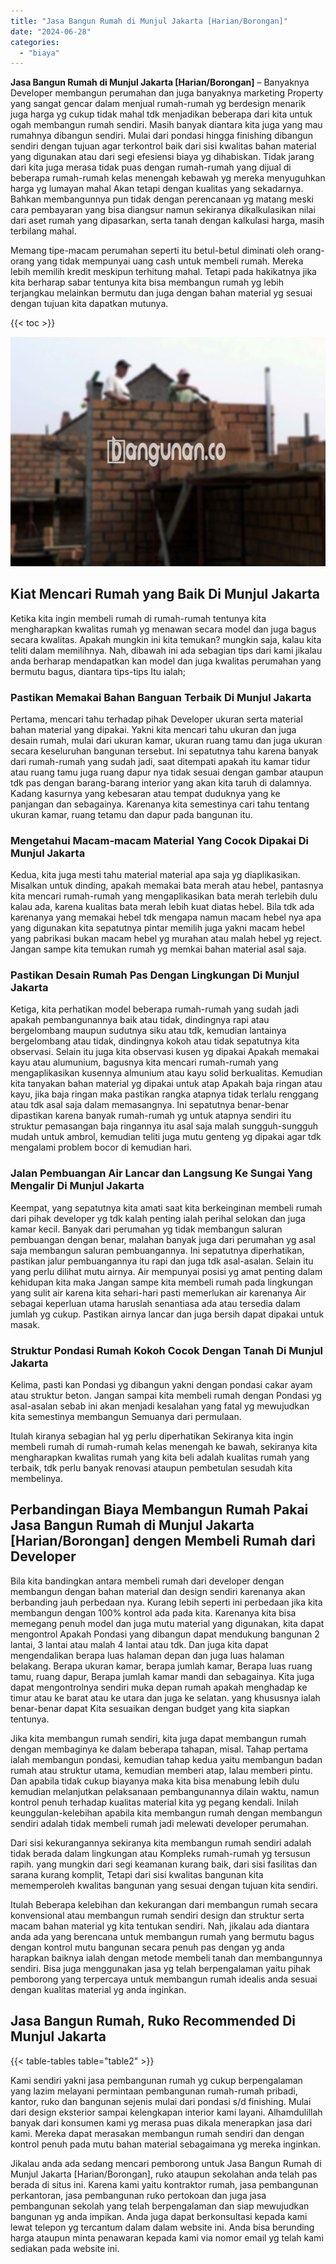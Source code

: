 ```yaml
---
title: "Jasa Bangun Rumah di Munjul Jakarta [Harian/Borongan]"
date: "2024-06-28"
categories: 
  - "biaya"
---
```


**Jasa Bangun Rumah di Munjul Jakarta \[Harian/Borongan\]** – Banyaknya Developer membangun perumahan dan juga banyaknya marketing Property yang sangat gencar dalam menjual rumah-rumah yg berdesign menarik juga harga yg cukup tidak mahal tdk menjadikan beberapa dari kita untuk ogah membangun rumah sendiri. Masih banyak diantara kita juga yang mau rumahnya dibangun sendiri. Mulai dari pondasi hingga finishing dibangun sendiri dengan tujuan agar terkontrol baik dari sisi kwalitas bahan material yang digunakan atau dari segi efesiensi biaya yg dihabiskan. Tidak jarang dari kita juga merasa tidak puas dengan rumah-rumah yang dijual di beberapa rumah-rumah kelas menengah kebawah yg mereka menyuguhkan harga yg lumayan mahal Akan tetapi dengan kualitas yang sekadarnya. Bahkan membangunnya pun tidak dengan perencanaan yg matang meski cara pembayaran yang bisa diangsur namun sekiranya dikalkulasikan nilai dari aset rumah yang dipasarkan, serta tanah dengan kalkulasi harga, masih terbilang mahal.

Memang tipe-macam perumahan seperti itu betul-betul diminati oleh orang-orang yang tidak mempunyai uang cash untuk membeli rumah. Mereka lebih memilih kredit meskipun terhitung mahal. Tetapi pada hakikatnya jika kita berharap sabar tentunya kita bisa membangun rumah yg lebih terjangkau melainkan bermutu dan juga dengan bahan material yg sesuai dengan tujuan kita dapatkan mutunya.

{{< toc >}}

![Jasa Bangun Rumah di Munjul Jakarta [Harian/Borongan]](/images/borong-bangunan-31.png)

## Kiat Mencari Rumah yang Baik Di Munjul Jakarta

Ketika kita ingin membeli rumah di rumah-rumah tentunya kita mengharapkan kwalitas rumah yg menawan secara model dan juga bagus secara kwalitas. Apakah mungkin ini kita temukan? mungkin saja, kalau kita teliti dalam memilihnya. Nah, dibawah ini ada sebagian tips dari kami jikalau anda berharap mendapatkan kan model dan juga kwalitas perumahan yang bermutu bagus, diantara tips-tips Itu ialah;

### Pastikan Memakai Bahan Banguan Terbaik Di Munjul Jakarta

Pertama, mencari tahu terhadap pihak Developer ukuran serta material bahan material yang dipakai. Yakni kita mencari tahu ukuran dan juga desain rumah, mulai dari ukuran kamar, ukuran ruang tamu dan juga ukuran secara keseluruhan bangunan tersebut. Ini sepatutnya tahu karena banyak dari rumah-rumah yang sudah jadi, saat ditempati apakah itu kamar tidur atau ruang tamu juga ruang dapur nya tidak sesuai dengan gambar ataupun tdk pas dengan barang-barang interior yang akan kita taruh di dalamnya. Kadang kasurnya yang kebesaran atau tempat duduknya yang ke panjangan dan sebagainya. Karenanya kita semestinya cari tahu tentang ukuran kamar, ruang tetamu dan dapur pada bangunan itu.

### Mengetahui Macam-macam Material Yang Cocok Dipakai Di Munjul Jakarta

Kedua, kita juga mesti tahu material material apa saja yg diaplikasikan. Misalkan untuk dinding, apakah memakai bata merah atau hebel, pantasnya kita mencari rumah-rumah yang mengaplikasikan bata merah terlebih dulu kalau ada, karena kualitas bata merah lebih kuat diatas hebel. Bila tdk ada karenanya yang memakai hebel tdk mengapa namun macam hebel nya apa yang digunakan kita sepatutnya pintar memilih juga yakni macam hebel yang pabrikasi bukan macam hebel yg murahan atau malah hebel yg reject. Jangan sampe kita temukan rumah yg memkai bahan material asal saja.

### Pastikan Desain Rumah Pas Dengan Lingkungan Di Munjul Jakarta

Ketiga, kita perhatikan model beberapa rumah-rumah yang sudah jadi apakah pembangunannya baik atau tidak, dindingnya rapi atau bergelombang maupun sudutnya siku atau tdk, kemudian lantainya bergelombang atau tidak, dindingnya kokoh atau tidak sepatutnya kita observasi. Selain itu juga kita observasi kusen yg dipakai Apakah memakai kayu atau alumunium, bagusnya kita mencari rumah-rumah yang mengaplikasikan kusennya almunium atau kayu solid berkualitas. Kemudian kita tanyakan bahan material yg dipakai untuk atap Apakah baja ringan atau kayu, jika baja ringan maka pastikan rangka atapnya tidak terlalu renggang atau tdk asal saja dalam memasangnya. Ini sepatutnya benar-benar dipastikan karena banyak rumah-rumah yg untuk atapnya sendiri itu struktur pemasangan baja ringannya itu asal saja malah sungguh-sungguh mudah untuk ambrol, kemudian teliti juga mutu genteng yg dipakai agar tdk mengalami problem bocor di kemudian hari.

### Jalan Pembuangan Air Lancar dan Langsung Ke Sungai Yang Mengalir Di Munjul Jakarta

Keempat, yang sepatutnya kita amati saat kita berkeinginan membeli rumah dari pihak developer yg tdk kalah penting ialah perihal selokan dan juga kamar kecil. Banyak dari perumahan yg tidak membangun saluran pembuangan dengan benar, malahan banyak juga dari perumahan yg asal saja membangun saluran pembuangannya. Ini sepatutnya diperhatikan, pastikan jalur pembuangannya itu rapi dan juga tdk asal-asalan. Selain itu yang perlu dilihat mutu airnya. Air mempunyai posisi yg amat penting dalam kehidupan kita maka Jangan sampe kita membeli rumah pada lingkungan yang sulit air karena kita sehari-hari pasti memerlukan air karenanya Air sebagai keperluan utama haruslah senantiasa ada atau tersedia dalam jumlah yg cukup. Pastikan airnya lancar dan juga bersih dapat dipakai untuk masak.

### Struktur Pondasi Rumah Kokoh Cocok Dengan Tanah Di Munjul Jakarta

Kelima, pasti kan Pondasi yg dibangun yakni dengan pondasi cakar ayam atau struktur beton. Jangan sampai kita membeli rumah dengan Pondasi yg asal-asalan sebab ini akan menjadi kesalahan yang fatal yg mewujudkan kita semestinya membangun Semuanya dari permulaan.

Itulah kiranya sebagian hal yg perlu diperhatikan Sekiranya kita ingin membeli rumah di rumah-rumah kelas menengah ke bawah, sekiranya kita mengharapkan kwalitas rumah yang kita beli adalah kualitas rumah yang terbaik, tdk perlu banyak renovasi ataupun pembetulan sesudah kita membelinya.

## Perbandingan Biaya Membangun Rumah Pakai Jasa Bangun Rumah di Munjul Jakarta \[Harian/Borongan\] dengen Membeli Rumah dari Developer

Bila kita bandingkan antara membeli rumah dari developer dengan membangun dengan bahan material dan design sendiri karenanya akan berbanding jauh perbedaan nya. Kurang lebih seperti ini perbedaan jika kita membangun dengan 100% kontrol ada pada kita. Karenanya kita bisa memegang penuh model dan juga mutu material yang digunakan, kita dapat mengontrol Apakah Pondasi yang dibangun dapat mendukung bangunan 2 lantai, 3 lantai atau malah 4 lantai atau tdk. Dan juga kita dapat mengendalikan berapa luas halaman depan dan juga luas halaman belakang. Berapa ukuran kamar, berapa jumlah kamar, Berapa luas ruang tamu, ruang dapur, Berapa jumlah kamar mandi dan sebagainya. Kita juga dapat mengontrolnya sendiri muka depan rumah apakah menghadap ke timur atau ke barat atau ke utara dan juga ke selatan. yang khususnya ialah benar-benar dapat Kita sesuaikan dengan budget yang kita siapkan tentunya.

Jika kita membangun rumah sendiri, kita juga dapat membangun rumah dengan membaginya ke dalam beberapa tahapan, misal. Tahap pertama ialah membangun pondasi, kemudian tahap kedua yaitu membangun badan rumah atau struktur utama, kemudian memberi atap, lalau memberi pintu. Dan apabila tidak cukup biayanya maka kita bisa menabung lebih dulu kemudian melanjutkan pelaksanaan pembangunannya dilain waktu, namun kontrol penuh terhadap kualitas material kita yg pegang kendali. Inilah keunggulan-kelebihan apabila kita membangun rumah dengan membangun sendiri adalah tidak membeli rumah jadi melewati developer perumahan.

Dari sisi kekurangannya sekiranya kita membangun rumah sendiri adalah tidak berada dalam lingkungan atau Kompleks rumah-rumah yg tersusun rapih. yang mungkin dari segi keamanan kurang baik, dari sisi fasilitas dan sarana kurang komplit, Tetapi dari sisi kwalitas bangunan kita mememperoleh kwalitas bangunan yang sesuai dengan tujuan kita sendiri.

Itulah Beberapa kelebihan dan kekurangan dari membangun rumah secara konvensional atau membangun rumah sendiri design dan struktur serta macam bahan material yg kita tentukan sendiri. Nah, jikalau ada diantara anda ada yang berencana untuk membangun rumah yang bermutu bagus dengan kontrol mutu bangunan secara penuh pas dengan yg anda harapkan baiknya ialah dengan metode membeli tanah dan membangunnya sendiri. Bisa juga menggunakan jasa yg telah berpengalaman yaitu pihak pemborong yang terpercaya untuk membangun rumah idealis anda sesuai dengan kualitas material yg anda inginkan.

## Jasa Bangun Rumah, Ruko Recommended Di Munjul Jakarta

{{< table-tables table="table2" >}}

Kami sendiri yakni jasa pembangunan rumah yg cukup berpengalaman yang lazim melayani permintaan pembangunan rumah-rumah pribadi, kantor, ruko dan bangunan sejenis mulai dari pondasi s/d finishing. Mulai dari design eksterior sampai kelengkapan interior kami layani. Alhamdulillah banyak dari konsumen kami yg merasa puas dikala menerapkan jasa dari kami. Mereka dapat merasakan membangun rumah sendiri dan dengan kontrol penuh pada mutu bahan material sebagaimana yg mereka inginkan.

Jikalau anda ada sedang mencari pemborong untuk Jasa Bangun Rumah di Munjul Jakarta \[Harian/Borongan\], ruko ataupun sekolahan anda telah pas berada di situs ini. Karena kami yaitu kontraktor rumah, jasa pembangunan perkantoran, jasa pembangunan ruko pertokoan dan juga jasa pembangunan sekolah yang telah berpengalaman dan siap mewujudkan bangunan yg anda impikan. Anda juga dapat berkonsultasi kepada kami lewat telepon yg tercantum dalam dalam website ini. Anda bisa berunding harga ataupun minta penawaran kepada kami via nomor email yg telah kami sediakan pada website ini.
